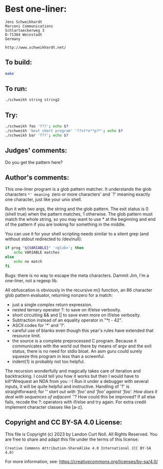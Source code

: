 # Best one-liner:

    Jens Schweikhardt
    Marconi Communications
    Schlartaeckerweg 3
    D-71384 Weinstadt
    Germany

    http://www.schweikhardt.net/

## To build:

```sh
make
```

## To run:

```sh
./schweikh string string2
```

## Try:

```sh
./schweikh foo 'f??'; echo $?
./schweikh 'best short program' '??st*o**p?*'; echo $?
./schweikh bar 'f??'; echo $?
```

## Judges' comments:

Do you get the pattern here?

## Author's comments:

This one-liner program is a glob pattern matcher. It understands
the glob characters `*' meaning `zero or more characters' and
`?' meaning exactly one character, just like your unix shell.

Run it with two args, the string and the glob pattern. The exit
status is 0 (shell true) when the pattern matches, 1 otherwise.
The glob pattern must match the whole string, so you may want to
use * at the beginning and end of the pattern if you are looking
for something in the middle.

You can use it for your shell scripting needs similar to a silent grep
(and without stdout redirected to /dev/null):

```sh
if prog "${VARIABLE}" '<glob>'; then
    echo VARIABLE matches
else
    echo no match
fi
```

Bugs: there is no way to escape the meta characters. Dammit Jim, I'm a
one-liner, not a regexp lib.

All obfuscation is obviously in the recursive m() function, an 86
character glob pattern evaluator, returning nonzero for a match:
* just a single complex return expression.
* nested ternary operator ?: to save on if/else verbosity.
* short circuiting && and || to save even more on if/else verbosity.
* Subtraction instead of an equality operator in "*t - 42".
* ASCII codes for '*' and '?'.
* careful use of blanks even though this year's rules have extended
  that resource limit.
* the source is a complete preprocessed C program. Because it communicates
  with the world out there by means of argv and the exit status, there
  is no need for stdio bloat. An asm guru could surely squeeze this
  program in less than a screenful.
* indent(1) is probably not too helpful.

The recursion wonderfully and magically takes care of iteration and
backtracking. I could tell you how it works but then I would have to
kill^Wrequest an NDA from you :-) Run it under a debugger with several
inputs, it will be quite helpful and instructive. Handling of '?' is
straightforward; for '*' start out with '*foo' and 'foo*' against 'foo'.
How does it deal with sequences of adjacent `*'? How could this be
improved? If all else fails, recode the ?: operators with if/else and
try again. For extra credit implement character classes like [a-z].

## Copyright and CC BY-SA 4.0 License:

This file is Copyright (c) 2023 by Landon Curt Noll.  All Rights Reserved.
You are free to share and adapt this file under the terms of this license:

    Creative Commons Attribution-ShareAlike 4.0 International (CC BY-SA 4.0)

For more information, see: https://creativecommons.org/licenses/by-sa/4.0/
